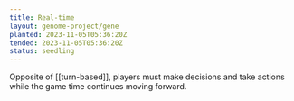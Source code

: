 ```yaml
---
title: Real-time
layout: genome-project/gene
planted: 2023-11-05T05:36:20Z
tended: 2023-11-05T05:36:20Z
status: seedling
---
```


Opposite of [[turn-based]], players must make decisions and take actions while the game time continues moving forward.